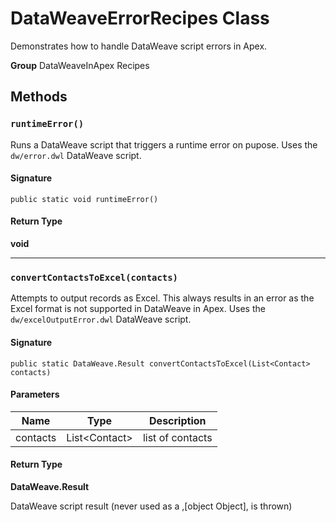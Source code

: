 # DataWeaveErrorRecipes Class

Demonstrates how to handle DataWeave script errors in Apex.

**Group** DataWeaveInApex Recipes

## Methods
### `runtimeError()`

Runs a DataWeave script that triggers a runtime error on pupose. 
Uses the `dw/error.dwl` DataWeave script.

#### Signature
```apex
public static void runtimeError()
```

#### Return Type
**void**

---

### `convertContactsToExcel(contacts)`

Attempts to output records as Excel. 
This always results in an error as the Excel format is not supported in DataWeave in Apex. 
Uses the `dw/excelOutputError.dwl` DataWeave script.

#### Signature
```apex
public static DataWeave.Result convertContactsToExcel(List<Contact> contacts)
```

#### Parameters
| Name | Type | Description |
|------|------|-------------|
| contacts | List&lt;Contact&gt; | list of contacts |

#### Return Type
**DataWeave.Result**

DataWeave script result (never used as a ,[object Object], is thrown)